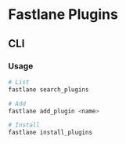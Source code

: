 # Fastlane Plugins

## CLI

### Usage

```sh
# List
fastlane search_plugins

# Add
fastlane add_plugin <name>

# Install
fastlane install_plugins
```

<!--
fastlane add_plugin appcenter
fastlane add_plugin versioning
fastlane add_plugin sentry
fastlane add_plugin changelog
fastlane add_plugin aws_s3
-->
